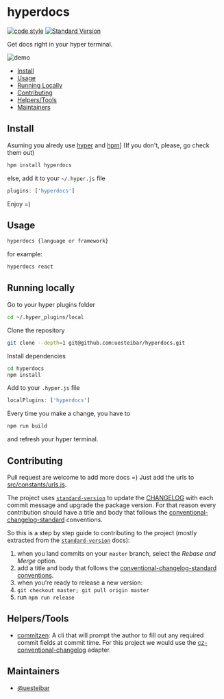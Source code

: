# hyperdocs

[![code style](https://img.shields.io/badge/code%20style-prettier-ff69b4.svg?style=flat-square)][code style]
[![Standard Version](https://img.shields.io/badge/release-standard%20version-brightgreen.svg)][standard-version]

Get docs right in your hyper terminal.

![demo](https://gifyu.com/images/hyperdocs.gif)

- [Install](#install)
- [Usage](#usage)
- [Running Locally](#running-locally)
- [Contributing](#contributing)
- [Helpers/Tools](#helperstools)
- [Maintainers](#maintainers)

## Install

Asuming you alredy use [hyper](https://hyper.is) and [hpm](https://www.npmjs.com/package/hpm-cli)] (If you don't, please, go check them out)
```bash
hpm install hyperdocs
```

else, add it to your `~/.hyper.js` file
```js
plugins: ['hyperdocs']
```

Enjoy =)

## Usage

```bash
hyperdocs {language or framework}
```

for example:
```bash
hyperdocs react
```

## Running locally

Go to your hyper plugins folder
```bash
cd ~/.hyper_plugins/local
```

Clone the repository
```bash
git clone --depth=1 git@github.com:uesteibar/hyperdocs.git
```

Install dependencies
```bash
cd hyperdocs
npm install
```

Add to your `.hyper.js` file
```js
localPlugins: ['hyperdocs']
```

Every time you make a change, you have to
```bash
npm run build
```

and refresh your hyper terminal.

## Contributing

Pull request are welcome to add more docs =)
Just add the urls to [src/constants/urls.js](https://github.com/uesteibar/hyperdocs/blob/master/src/constants/urls.js).

The project uses [`standard-version`][standard-version] to update the [CHANGELOG][] with each commit message and upgrade the package version. For that reason every contribution should have a title and body that follows the [conventional-changelog-standard][] conventions.

So this is a step by step guide to contributing to the project (mostly extracted from the [`standard-version`][standard-version] docs):

1. when you land commits on your `master` branch, select the _Rebase and Merge_ option.
2. add a title and body that follows the [conventional-changelog-standard conventions][conventional-changelog-standard].
3. when you're ready to release a new version:
  1. `git checkout master; git pull origin master`
  2. run `npm run release`

## Helpers/Tools

- [commitzen][]: A cli that will prompt the author to fill out any required commit fields at commit time. For this project we would use the [cz-conventional-changelog][] adapter.

[CHANGELOG]: https://github.com/uesteibar/hyperdocs/blob/master/CHANGELOG.md
[code style]: https://npm.im/prettier
[commitzen]: https://github.com/commitizen/cz-cli
[conventional-changelog]: https://github.com/conventional-changelog/conventional-changelog
[conventional-changelog-standard]: https://github.com/bcoe/conventional-changelog-standard/blob/master/convention.md
[cz-conventional-changelog]: https://github.com/commitizen/cz-conventional-changelog
[standard-version]: https://github.com/conventional-changelog/standard-version

## Maintainers

- [@uesteibar](https://github.com/uesteibar)
